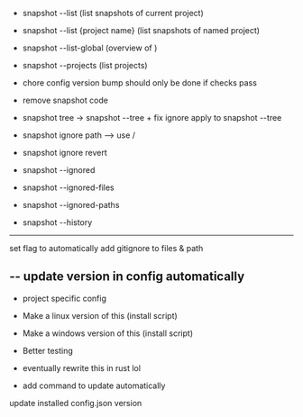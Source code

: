 - snapshot --list (list snapshots of current project)
- snapshot --list {project name} (list snapshots of named project)
- snapshot --list-global (overview of )
- snapshot --projects (list projects)


- chore config version bump should only be done if checks pass
- remove snapshot code
- snapshot tree -> snapshot --tree + fix ignore apply to snapshot --tree
- snapshot ignore path --> use /
- snapshot ignore revert

- snapshot --ignored
- snapshot --ignored-files
- snapshot --ignored-paths
- snapshot --history



---
set flag to automatically add gitignore to files & path

--
update version in config automatically
--




- project specific config


- Make a linux version of this      (install script)
- Make a windows version of this    (install script)
- Better testing
- eventually rewrite this in rust lol


- add command to update automatically

update installed config.json version


